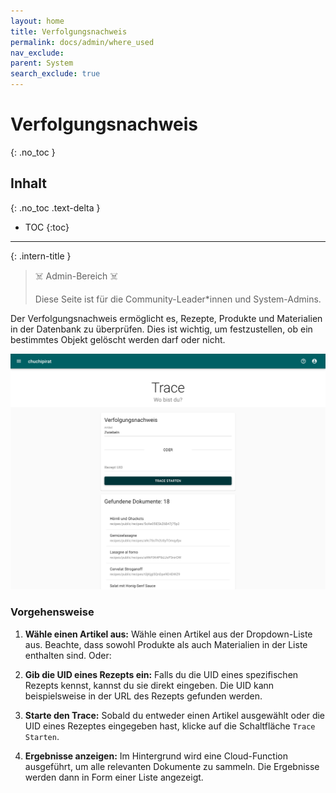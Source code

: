 ```yaml
---
layout: home
title: Verfolgungsnachweis
permalink: docs/admin/where_used
nav_exclude: 
parent: System
search_exclude: true
---
```

# Verfolgungsnachweis
{: .no_toc }

## Inhalt
{: .no_toc .text-delta }

- TOC
{:toc}

---

{: .intern-title }

> ☠️ Admin-Bereich ☠️
>
>Diese Seite ist für die Community-Leader\*innen und System-Admins.


Der Verfolgungsnachweis ermöglicht es, Rezepte, Produkte und Materialien in der Datenbank zu überprüfen. Dies ist wichtig, um festzustellen, ob ein bestimmtes Objekt gelöscht werden darf oder nicht.

![Screen Verfolgungsnachweis](https://github.com/chuchipirat/chuchipirat.github.io/blob/main/docs/admin/_images/where_used.png?raw=true)

### Vorgehensweise

1. **Wähle einen Artikel aus:** Wähle einen Artikel aus der Dropdown-Liste aus. Beachte, dass sowohl Produkte als auch Materialien in der Liste enthalten sind. Oder:
    
2. **Gib die UID eines Rezepts ein:** Falls du die UID eines spezifischen Rezepts kennst, kannst du sie direkt eingeben. Die UID kann beispielsweise in der URL des Rezepts gefunden werden.
    
3. **Starte den Trace:** Sobald du entweder einen Artikel ausgewählt oder die UID eines Rezeptes eingegeben hast, klicke auf die Schaltfläche `Trace Starten`.
    
4. **Ergebnisse anzeigen:** Im Hintergrund wird eine Cloud-Function ausgeführt, um alle relevanten Dokumente zu sammeln. Die Ergebnisse werden dann in Form einer Liste angezeigt.